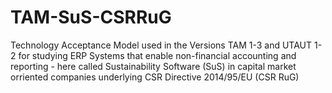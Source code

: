 # TAM-SuS-CSRRuG
Technology Acceptance Model used in the Versions TAM 1-3 and UTAUT 1-2 for studying ERP Systems that enable non-financial accounting and reporting - here called Sustainability Software (SuS) in capital market orriented companies underlying CSR Directive 2014/95/EU (CSR RuG) 
